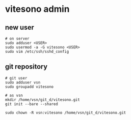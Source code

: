 # vitesono admin

## new user

```
# on server
sudo adduser <USER>
sudo usermod -a -G vitesono <USER>
sudo vim /etc/ssh/sshd_config

```

## git repository

```
# git user
sudo adduser vsn
sudo groupadd vitesono
```

```
# as vsn
mkdir /home/vsn/git_d/vitesono.git
git init --bare --shared
```

```
sudo chown -R vsn:vitesono /home/vsn/git_d/vitesono.git
```
